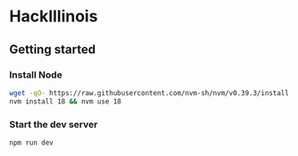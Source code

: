 # HackIllinois

## Getting started

### Install Node
```bash
wget -qO- https://raw.githubusercontent.com/nvm-sh/nvm/v0.39.3/install.sh | bash
nvm install 18 && nvm use 18
```

### Start the dev server
```bash
npm run dev
```

